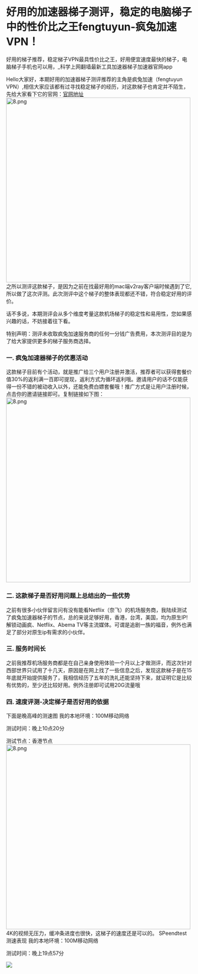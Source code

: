 # 好用的加速器梯子测评，稳定的电脑梯子中的性价比之王fengtuyun-疯兔加速VPN！
好用的梯子推荐，稳定梯子VPN最具性价比之王，好用便宜速度最快的梯子，电脑梯子手机也可以用，_科学上网翻墙最新工具加速器梯子加速器官网app

Hello大家好，本期好用的加速器梯子测评推荐的主角是疯兔加速（fengtuyun VPN）,相信大家应该都有过寻找稳定梯子的经历，对这款梯子也肯定并不陌生，先给大家看下它的官网：<a href="https://www.fengtuyun.xyz/" >官网地址</a>
<img class="docsimg" src="https://i.loli.net/2021/07/13/g3WrXwIl8HDa7qR.png" alt="8.png" style="height: 500px;">
之所以测评这款梯子，是因为之前在找最好用的mac端v2ray客户端时候遇到了它,所以做了这次评测。此次测评中这个梯子的整体表现都还不错，符合稳定好用的评价。

话不多说，本期测评会从多个维度考量这款机场梯子的稳定性和易用性，您如果感兴趣的话，不妨接着往下看。

特别声明：测评未收取疯兔加速服务商的任何一分钱广告费用，本次测评目的是为了给大家提供更多的梯子服务商选择。
<h3>一. 疯兔加速器梯子的优惠活动</h3>
这款梯子目前有个活动，就是推广给三个用户注册并激活，推荐者可以获得套餐价值30%的返利满一百即可提现，返利方式为循环返利哦。邀请用户的话不仅能获得一份不错的被动收入以外，还能免费白嫖套餐哦！推广方式是让用户注册时候，点击你的邀请链接即可。复制链接如下图：
<img class="docsimg" src="https://i.loli.net/2021/07/13/M9y4QDcW7mhJT5O.png" alt="8.png" style="height: 500px;">
<h3>二. 这款梯子是否好用问题上总结出的一些优势</h3>
之前有很多小伙伴留言问有没有能看Netflix（奈飞）的机场服务商，我陆续测试了疯兔加速器梯子的节点，总的来说足够好用，香港，台湾，美国，均为原生IP!解锁动画疯、Netflix、Abema TV等主流媒体。可谓是追剧一族的福音，例外也满足了部分对原生ip有需求的小伙伴。
<h3>三. 服务时间长</h3>
之前我推荐机场服务商都是在自己亲身使用体验一个月以上才做测评，而这次针对西部世界只试用了十几天，原因是在网上找了一些信息之后，发现这款梯子是在15年底就开始提供服务了，我相信经历了五年的洗礼还能坚持下来，就证明它是比较有优势的，至少还比较好用。例外注册即可试用20G流量哦
<h3>四. 速度评测-决定梯子是否好用的依据</h3>
下面是晚高峰的测速图
我的本地环境：100M移动网络

测试时间：晚上10点20分

测试节点：香港节点
<img class="docsimg" src="https://i.loli.net/2021/07/13/MZQLwj7c2ArJGI3.png" alt="8.png" style="height: 500px;">
4K的视频无压力，缓冲条进度也很快，这梯子的速度还是可以的。
SPeendtest测速表现
我的本地环境：100M移动网络

测试时间：晚上19点57分

<img class="docsimg" src="https://i.loli.net/2021/07/13/7FnIxYRD8vAih3P.jpg">
